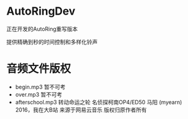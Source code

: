 # AutoRingDev

正在开发的AutoRing重写版本

提供精确到秒的时间控制和多样化铃声

# 音频文件版权

* begin.mp3 暂不可考
* over.mp3 暂不可考
* afterschool.mp3 转动命运之轮 名侦探柯南OP4/ED50 马阳 (myearn) 2016，我在大B站 来源于网易云音乐 版权归原作者所有
